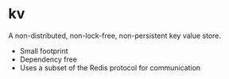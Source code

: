 # kv

A non-distributed, non-lock-free, non-persistent key value store.

- Small footprint
- Dependency free
- Uses a subset of the Redis protocol for communication
